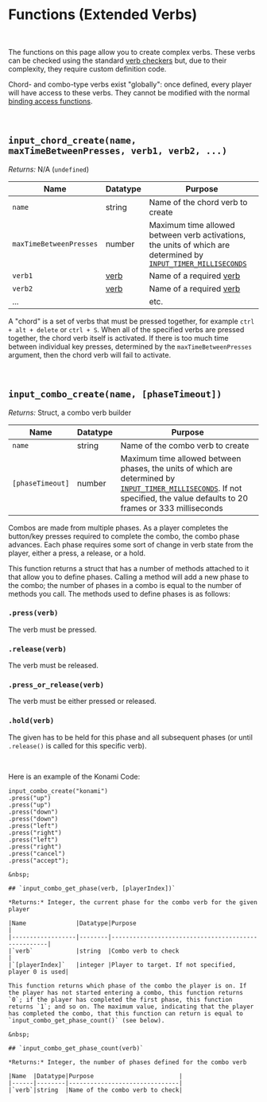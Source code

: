 # Functions (Extended Verbs)

&nbsp;

The functions on this page allow you to create complex verbs. These verbs can be checked using the standard [verb checkers](Functions-(Checkers)) but, due to their complexity, they require custom definition code.

Chord- and combo-type verbs exist "globally": once defined, every player will have access to these verbs. They cannot be modified with the normal [binding access functions](Functions-(Binding-Access)).

&nbsp;

## `input_chord_create(name, maxTimeBetweenPresses, verb1, verb2, ...)`

*Returns:* N/A (`undefined`)

|Name                   |Datatype                  |Purpose                                                                                                                        |
|-----------------------|--------------------------|-------------------------------------------------------------------------------------------------------------------------------|
|`name`                 |string                    |Name of the chord verb to create                                                                                               |
|`maxTimeBetweenPresses`|number                    |Maximum time allowed between verb activations, the units of which are determined by [`INPUT_TIMER_MILLISECONDS`](Configuration)|
|`verb1`                |[verb](Verbs-and-Bindings)|Name of a required [verb](Verbs-and-Bindings)                                                                                  |
|`verb2`                |[verb](Verbs-and-Bindings)|Name of a required [verb](Verbs-and-Bindings)                                                                                  |
|...                    |                          |etc.                                                                                                                           |

A "chord" is a set of verbs that must be pressed together, for example `ctrl + alt + delete` or `ctrl + S`. When all of the specified verbs are pressed together, the chord verb itself is activated. If there is too much time between individual key presses, determined by the `maxTimeBetweenPresses` argument, then the chord verb will fail to activate.

&nbsp;

## `input_combo_create(name, [phaseTimeout])`

*Returns:* Struct, a combo verb builder

|Name            |Datatype|Purpose                                                                                                                                                                                     |
|----------------|--------|--------------------------------------------------------------------------------------------------------------------------------------------------------------------------------------------|
|`name`          |string  |Name of the combo verb to create                                                                                                                                                            |
|`[phaseTimeout]`|number  |Maximum time allowed between phases, the units of which are determined by [`INPUT_TIMER_MILLISECONDS`](Configuration). If not specified, the value defaults to 20 frames or 333 milliseconds|

Combos are made from multiple phases. As a player completes the button/key presses required to complete the combo, the combo phase advances. Each phase requires some sort of change in verb state from the player, either a press, a release, or a hold.

This function returns a struct that has a number of methods attached to it that allow you to define phases. Calling a method will add a new phase to the combo; the number of phases in a combo is equal to the number of methods you call. The methods used to define phases is as follows:

### `.press(verb)`

The verb must be pressed.

### `.release(verb)`

The verb must be released.

### `.press_or_release(verb)`

The verb must be either pressed or released.

### `.hold(verb)`

The given has to be held for this phase and all subsequent phases (or until `.release()` is called for this specific verb).

&nbsp;

Here is an example of the Konami Code:

```gml
input_combo_create("konami")
.press("up")
.press("up")
.press("down")
.press("down")
.press("left")
.press("right")
.press("left")
.press("right")
.press("cancel")
.press("accept");

&nbsp;

## `input_combo_get_phase(verb, [playerIndex])`

*Returns:* Integer, the current phase for the combo verb for the given player

|Name              |Datatype|Purpose                                             |
|------------------|--------|----------------------------------------------------|
|`verb`            |string  |Combo verb to check                                 |
|`[playerIndex]`   |integer |Player to target. If not specified, player 0 is used|

This function returns which phase of the combo the player is on. If the player has not started entering a combo, this function returns `0`; if the player has completed the first phase, this function returns `1`; and so on. The maximum value, indicating that the player has completed the combo, that this function can return is equal to `input_combo_get_phase_count()` (see below).

&nbsp;

## `input_combo_get_phase_count(verb)`

*Returns:* Integer, the number of phases defined for the combo verb

|Name  |Datatype|Purpose                        |
|------|--------|-------------------------------|
|`verb`|string  |Name of the combo verb to check|